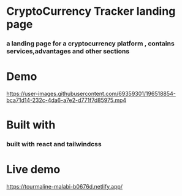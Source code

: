 # CryptoCurrency Tracker landing page

### a landing page for a cryptocurrency platform , contains services,advantages and other sections


# Demo






https://user-images.githubusercontent.com/69359301/196518854-bca71d14-232c-4da6-a7e2-d771f7d85975.mp4







# Built with 

 ### built with react and tailwindcss

# Live demo

https://tourmaline-malabi-b0676d.netlify.app/
